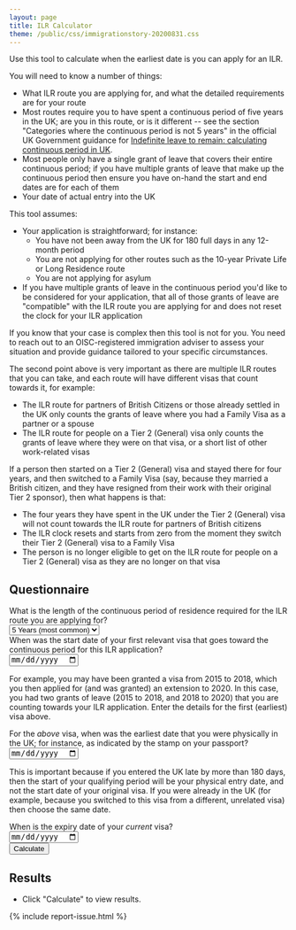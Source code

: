 ```yaml
---
layout: page
title: ILR Calculator
theme: /public/css/immigrationstory-20200831.css
---
```


Use this tool to calculate when the earliest date is you can apply for an ILR.

You will need to know a number of things:

* What ILR route you are applying for, and what the detailed requirements are for your route
* Most routes require you to have spent a continuous period of five years in the UK; are you in this route, or is it different -- see the section "Categories where the continuous
period is not 5 years" in the official UK Government guidance for [Indefinite leave to remain: calculating continuous period in UK](https://www.gov.uk/government/publications/indefinite-leave-to-remain-calculating-continuous-period-in-uk).
* Most people only have a single grant of leave that covers their entire continuous period; if you have multiple grants of leave that make up the continuous period then ensure you have on-hand the start and end dates are for each of them
* Your date of actual entry into the UK

This tool assumes:

* Your application is straightforward; for instance:
  * You have not been away from the UK for 180 full days in any 12-month period
  * You are not applying for other routes such as the 10-year Private Life or Long Residence route
  * You are not applying for asylum
* If you have multiple grants of leave in the continuous period you'd like to be considered for your application, that all of those grants of leave are "compatible" with the ILR route you are applying for and does not reset the clock for your ILR application

If you know that your case is complex then this tool is not for you. You need to reach out to an OISC-registered immigration adviser to assess your situation and provide guidance tailored to your specific circumstances.

The second point above is very important as there are multiple ILR routes that you can take, and each route will have different visas that count towards it, for example:

* The ILR route for partners of British Citizens or those already settled in the UK only counts the grants of leave where you had a Family Visa as a partner or a spouse
* The ILR route for people on a Tier 2 (General) visa only counts the grants of leave where they were on that visa, or a short list of other work-related visas

If a person then started on a Tier 2 (General) visa and stayed there for four years, and then switched to a Family Visa (say, because they married a British citizen, and they have resigned from their work with their original Tier 2 sponsor), then what happens is that:

* The four years they have spent in the UK under the Tier 2 (General) visa will not count towards the ILR route for partners of British citizens
* The ILR clock resets and starts from zero from the moment they switch their Tier 2 (General) visa to a Family Visa
* The person is no longer eligible to get on the ILR route for people on a Tier 2 (General) visa as they are no longer on that visa

## Questionnaire

<form id="ilr-calculator">
  <div class="field">
    <label class="label">What is the length of the continuous period of residence required for the ILR route you are applying for?</label>
    <div class="control">
      <div class="select" required>
        <select name="continuous-period-duration">
          <option value="5">5 Years (most common)</option>
          <option value="3">3 Years</option>
          <option value="2">2 Years</option>
        </select>
      </div>
    </div>
  </div>
  <div class="field">
    <label class="label">When was the start date of your first relevant visa that goes toward the continuous period for this ILR application?</label>
    <div class="control">
      <input class="input" type="date" name="first-visa-start-date" required>
    </div>
    <p class="help">For example, you may have been granted a visa from 2015 to 2018, which you then applied for (and was granted) an extension to 2020. In this case, you had two grants of leave (2015 to 2018, and 2018 to 2020) that you are counting towards your ILR application. Enter the details for the first (earliest) visa above.</p>
  </div>
  <div class="field">
    <label class="label">For the <em>above</em> visa, when was the earliest date that you were physically in the UK; for instance, as indicated by the stamp on your passport?</label>
    <div class="control">
      <input class="input" type="date" name="physical-entry-date" required>
    </div>
    <p class="help">This is important because if you entered the UK late by more than 180 days, then the start of your qualifying period will be your physical entry date, and not the start date of your original visa. If you were already in the UK (for example, because you switched to this visa from a different, unrelated visa) then choose the same date.</p>
  </div>
  <div class="field">
    <label class="label">When is the expiry date of your <em>current</em> visa?</label>
    <div class="control">
      <input class="input" type="date" name="current-visa-end-date" required>
    </div>
  </div>
  <button class="button is-primary">Calculate</button>
</form>

## Results

<ul id="ilr-calculator-observations"><li>Click "Calculate" to view results.</li></ul>

<script>

  document.getElementById("ilr-calculator").addEventListener("submit", function(event) {

    const ONE_DAY = 24 * 60 * 60 * 1000;

    event.preventDefault();

    // Inputs

    var firstVisaStartDate = new Date(event.target.elements["first-visa-start-date"].value);
    var physicalEntryDate = new Date(event.target.elements["physical-entry-date"].value);
    var currentVisaEndDate = new Date(event.target.elements["current-visa-end-date"].value);
    var delayedEntry = (physicalEntryDate - firstVisaStartDate) / ONE_DAY;
    var continuousPeriodDuration = parseInt(event.target.elements["continuous-period-duration"].value, 10);

    // Outputs

    var observations = document.getElementById("ilr-calculator-observations");

    // Main logic

    observations.innerHTML = "";
    var observation;

    var qualifyingPeriodStartDate;

    if (delayedEntry > 180) {
      qualifyingPeriodStartDate = physicalEntryDate;
      observation = document.createElement("li");
      observation.appendChild(document.createTextNode("Your physical entry date into the UK is " + delayedEntry + " days (which is more than 180 days) after your leave was granted; thus the start date of your qualifying period for this ILR application is " + qualifyingPeriodStartDate.toLocaleDateString() + "."));
      observations.appendChild(observation);
    } else if (delayedEntry < 0) {
      qualifyingPeriodStartDate = firstVisaStartDate;
      observation = document.createElement("li");
      observation.appendChild(document.createTextNode("Your physical entry date into the UK is earlier than the start date of your relevant grant of leave for this ILR application. We assume this is because you were already in the UK before, but on a different and unrelated visa."));
      observations.appendChild(observation);
    } else if (delayedEntry == 0) {
      qualifyingPeriodStartDate = firstVisaStartDate;
      observation = document.createElement("li");
      observation.appendChild(document.createTextNode("Your qualifying period start date is " + qualifyingPeriodStartDate.toLocaleDateString() + "."));
      observations.appendChild(observation);
      observation = document.createElement("li");
    } else {
      qualifyingPeriodStartDate = firstVisaStartDate;
      var nextYear = new Date(qualifyingPeriodStartDate.getFullYear() + 1, qualifyingPeriodStartDate.getMonth(), qualifyingPeriodStartDate.getDate() - 1);
      var remainingAllowance = 180 - delayedEntry;
      observation = document.createElement("li");
      observation.appendChild(document.createTextNode("You have entered the UK " + delayedEntry + " " + (delayedEntry == 1 ? "day" : "days") + " after the start date of your visa. As this is still within the 180-day allowance, it will be counted as an allowable absence and your qualifying period start date is " + qualifyingPeriodStartDate.toLocaleDateString() + "."));
      observations.appendChild(observation);
      observation = document.createElement("li");
      if (remainingAllowance == 0) {
        observation.appendChild(document.createTextNode("You must ensure that you have not been outside the UK at all from " + qualifyingPeriodStartDate.toLocaleDateString() + " to " + nextYear.toLocaleDateString() + " as it will bring you above the 180-day limit of allowed absences in any 12-month period."));
        observations.appendChild(observation);
      } else {
        observation.appendChild(document.createTextNode("You must ensure that you have not been outside the UK for more than " + remainingAllowance + " " + (remainingAllowance == 1 ? "day" : "days") + " from " + qualifyingPeriodStartDate.toLocaleDateString() + " to " + nextYear.toLocaleDateString() + " as it will bring you above the 180-day limit of allowed absences in any 12-month period."));
        observations.appendChild(observation);
      }
    }

    var qualifyingPeriodEndDate = new Date(qualifyingPeriodStartDate.getFullYear() + continuousPeriodDuration, qualifyingPeriodStartDate.getMonth(), qualifyingPeriodStartDate.getDate() - 1);
    observation = document.createElement("li");
    observation.appendChild(document.createTextNode("The end date of your qualifying period for this ILR application is " + qualifyingPeriodEndDate.toLocaleDateString() + "."));
    observations.appendChild(observation);

    var earliestIlrApplicationDate = new Date(qualifyingPeriodEndDate.getFullYear(), qualifyingPeriodEndDate.getMonth(), qualifyingPeriodEndDate.getDate() - 28);
    observation = document.createElement("li");
    observation.appendChild(document.createTextNode("Your earliest ILR application date is on " + earliestIlrApplicationDate.toLocaleDateString() + ". Do not submit an application before this date as otherwise your application will be rejected and no refund will be given."));
    observations.appendChild(observation);

    if (earliestIlrApplicationDate > currentVisaEndDate) {
      observation = document.createElement("li");
      observation.appendChild(document.createTextNode("Your current visa expires before your earliest ILR application date. You will need to extend your visa before you can eventually apply for an ILR."));
      observations.appendChild(observation);
    }


  });

</script>

{% include report-issue.html %}